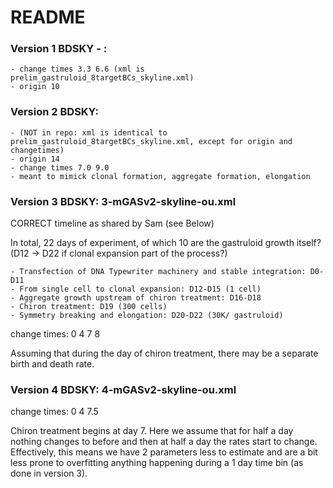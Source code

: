 # README

### Version 1 BDSKY -  : 

	- change times 3.3 6.6 (xml is prelim_gastruloid_8targetBCs_skyline.xml)
	- origin 10

### Version 2 BDSKY: 

    - (NOT in repo: xml is identical to prelim_gastruloid_8targetBCs_skyline.xml, except for origin and changetimes)
    - origin 14
	- change times 7.0 9.0 
	- meant to mimick clonal formation, aggregate formation, elongation

### Version 3 BDSKY: 3-mGASv2-skyline-ou.xml

CORRECT timeline as shared by Sam (see Below)

 In total, 22 days of experiment, of which 10 are the gastruloid growth itself? (D12 -> D22 if clonal expansion part of the process?)

	- Transfection of DNA Typewriter machinery and stable integration: D0-D11
	- From single cell to clonal expansion: D12-D15 (1 cell)
	- Aggregate growth upstream of chiron treatment: D16-D18 
	- Chiron treatment: D19 (300 cells)
	- Symmetry breaking and elongation: D20-D22 (30K/ gastruloid)

change times: 0 4 7 8

Assuming that during the day of chiron treatment, there may be a
separate birth and death rate. 


### Version 4 BDSKY: 4-mGASv2-skyline-ou.xml


change times: 0 4 7.5

Chiron treatment begins at day 7. Here we assume that for half a day
nothing changes to before and then at half a day the rates start to
change. Effectively, this means we have 2 parameters less to estimate
and are a bit less prone to overfitting anything happening during a 1
day time bin (as done in version 3). 
